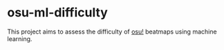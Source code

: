 # osu-ml-difficulty

This project aims to assess the difficulty of [osu!](https://osu.ppy.sh) beatmaps using machine learning.
